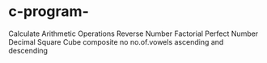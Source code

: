 # c-program- 
Calculate Arithmetic Operations 
Reverse Number 
Factorial
Perfect Number
Decimal Square Cube
composite no
no.of.vowels
ascending and descending
